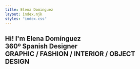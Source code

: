```yaml
---
title: Elena Dominguez
layout: index.njk
styles: "index.css"
---
```

<section class="hero-section">
    <h1>
    Hi! I'm Elena Domínguez<br>
    360º Spanish Designer<br>
    GRAPHIC / FASHION / INTERIOR / OBJECT DESIGN
    </h1>
</section>